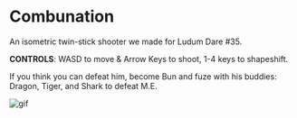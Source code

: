 # Combunation
An isometric twin-stick shooter we made for Ludum Dare #35.

**CONTROLS**: WASD to move & Arrow Keys to shoot, 1-4 keys to shapeshift. 

If you think you can defeat him, become Bun and fuze with his buddies: Dragon, Tiger, and Shark to defeat M.E.

![gif](http://i.imgur.com/rev5Wqe.gif)
